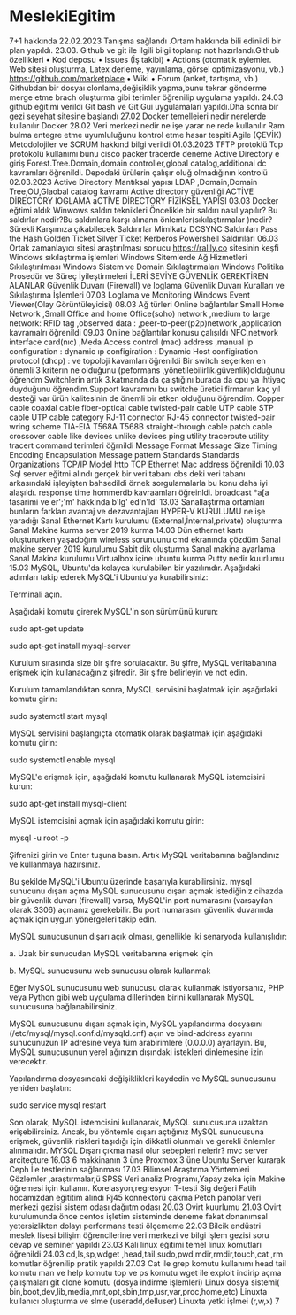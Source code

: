 # MeslekiEgitim
7+1 hakkında 
22.02.2023
Tanışma sağlandı .Ortam hakkında bili edinildi bir plan yapıldı.
23.03.
Github ve git ile ilgili bilgi toplanıp not hazırlandı.Github özellikleri
    • Kod deposu
    • Issues (İş takibi)
    • Actions (otomatik eylemler. Web sitesi oluşturma, Latex derleme, yayınlama, görsel optimizasyonu, vb.) https://github.com/marketplace
    • Wiki
    • Forum (anket, tartışma, vb.)
  Githubdan bir dosyaı clonlama,değişiklik yapma,bunu tekrar gönderme merge etme brach oluşturma gibi terimler öğrenilip uygulama yapıldı.
24.03
github eğitimi verildi Git bash ve Git Gui uygulamaları yapıldı.Dha sonra bir gezi seyehat sitesine başlandı
27.02
Docker temelleieri nedir nerelerde kullanılır Docker
28.02
Veri merkezi nedir
ne işe yarar ne rede kullanılır
Ram bulma entegre etme uyumluluğunu kontrol etme hasar tespiti
Agile (ÇEVİK) Metodolojiler ve SCRUM hakkınd bilgi verildi
01.03.2023
TFTP protoklü Tcp protokolü kullanımı bunu cisco packer tracerde deneme
Active Directory e giriş
Forest.Tree.Domain,domain controller,global catalog,additional dc kavramları öğrenildi.
Depodaki ürülerin çalışır oluğ olmadığının kontrolü
02.03.2023
Active Directory Mantıksal yapısı LDAP ,Domain,Domain Tree,OU,Glaobal catalog kavramı
Active directory güvenliği ACTİVE DİRECTORY lOGLAMA 
aCTİVE DİRECTORY FİZİKSEL YAPISI 
03.03
Docker eğtimi aldık
Winwows saldırı teknikleri 
Öncelikle bir saldırı nasıl yapılır? Bu saldırlar nedir?Bu saldırılara karşı alınann önlemler(sıkılaştırmalar )nedir?
Sürekli Karşımıza çıkabilecek Saldırırlar
Mimikatz
DCSYNC Saldırıları
Pass the Hash
Golden Ticket 
Silver Ticket
Kerberos
Powershell Saldırıları
06.03
Ortak zamanlayıcı sitesi araştırılması sonucu https://rallly.co sitesinin keşfi
Windows sıkılaştırma işlemleri
Windows Sitemlerde Ağ Hizmetleri Sıkılaştırılması 
Windows Sistem ve Domain Sıkılaştırmaları 
Windows Politika Prosedür ve Süreç İyileştirmeleri
İLERİ SEVİYE GÜVENLİK GEREKTİREN ALANLAR
Güvenlik Duvarı (Firewall) ve loglama 
Güvenlik Duvarı Kuralları ve Sıkılaştırma İşlemleri
07.03
Loglama ve Monitoring 
Windows Event Viewer(Olay Görüntüleyicisi)
08.03
Ağ türleri
Online bağlantılar
Small Home Network ,Small Office and home Office(soho) network ,medium to large network: RFID tag  ,observed data : ,peer-to-peer(p2p)network ,application kavramalrı öğrenildi
09.03
Online bağlantılar  konusu çalışıldı
NFC,network interface card(nıc) ,Meda Access control (mac) address ,manual Ip configuration : dynamic ıp configiration : Dynamic Host configiration protocol (dhcp) : ve topoloji kavamları öğrenildi
Bir switch seçerken en önemli 3 kriterın ne olduğunu (peformans ,yönetilebilirlik.güvenlik)olduğunu öğrendm Switchlerin artık 3.katmanda da çaıştığını burada da cpu ya ihtiyaç duyduğunu öğrendim.Support kavramını bu switche üretici firmanın kaç yıl desteği var ürün kalitesinin de önemli bir etken olduğunu öğrendim.
Copper cable
coaxial cable
fiber-optical cable
twisted-pair cable
UTP cable
STP cable
UTP cable category 
RJ-11 connector
RJ-45 connector
twisted-pair wring scheme
TIA-EIA
T568A
T568B
straight-through cable
patch cable
crossover cable
like devices
unlike devices
ping utility
traceroute utility
tracert command
 terimleri  öğrnildi 
 Message Format
Message Size
Timing
Encoding
Encapsulation
Message pattern
Standards
Standards Organizations
TCP/IP Model
http
TCP
Ethernet
Mac address
öğrenildi
10.03 
Sql server eğitmi alındı gerçek bir veri tabanı obs deki veri tabanı arkasındaki işleyişten bahsedildi örnek sorgulamalarla bu konu daha iyi alaşıldı.
response time hommerdb kavraamları öğreinldi.
broadcast *a[a tasarimi ve er';'m' hakkinda b'lg' ed'n'ld'
13.03
Sanallaştırma ortamları bunların farkları avantaj ve dezavantajları 
HYPER-V KURULUMU ne işe yaradığı
Sanal Ethernet Kartı kurulumu (External,İnternal,private) oluşturma
Sanal Makine kurma server 2019 kurma
14.03
Dün ethernet kartı oluştururken yaşadoğım wireless sorunuunu cmd ekranında çözdüm
Sanal makine server 2019 kurulumu 
Sabit dik oluşturma
Sanal  makina ayarlama
Sanal Makina kurulumu Virtualbox içine ubuntu kurma 
Putty nedir kuurlumu 
15.03
MySQL, Ubuntu'da kolayca kurulabilen bir yazılımdır. Aşağıdaki adımları takip ederek MySQL'i Ubuntu'ya kurabilirsiniz:

Terminali açın.

Aşağıdaki komutu girerek MySQL'in son sürümünü kurun:

sudo apt-get update

sudo apt-get install mysql-server

Kurulum sırasında size bir şifre sorulacaktır. Bu şifre, MySQL veritabanına erişmek için kullanacağınız şifredir. Bir şifre belirleyin ve not edin.

Kurulum tamamlandıktan sonra, MySQL servisini başlatmak için aşağıdaki komutu girin:

sudo systemctl start mysql

MySQL servisini başlangıçta otomatik olarak başlatmak için aşağıdaki komutu girin:

sudo systemctl enable mysql

MySQL'e erişmek için, aşağıdaki komutu kullanarak MySQL istemcisini kurun:

sudo apt-get install mysql-client

MySQL istemcisini açmak için aşağıdaki komutu girin:

mysql -u root -p

Şifrenizi girin ve Enter tuşuna basın. Artık MySQL veritabanına bağlandınız ve kullanmaya hazırsınız.

Bu şekilde MySQL'i Ubuntu üzerinde başarıyla kurabilirsiniz.
mysql sunucunu dışarı açma
MySQL sunucusunu dışarı açmak istediğiniz cihazda bir güvenlik duvarı (firewall) varsa, MySQL'in port numarasını (varsayılan olarak 3306) açmanız gerekebilir. Bu port numarasını güvenlik duvarında açmak için uygun yönergeleri takip edin.

MySQL sunucusunun dışarı açık olması, genellikle iki senaryoda kullanışlıdır:

a. Uzak bir sunucudan MySQL veritabanına erişmek için

b. MySQL sunucusunu web sunucusu olarak kullanmak

Eğer MySQL sunucusunu web sunucusu olarak kullanmak istiyorsanız, PHP veya Python gibi web uygulama dillerinden birini kullanarak MySQL sunucusuna bağlanabilirsiniz.

MySQL sunucusunu dışarı açmak için, MySQL yapılandırma dosyasını (/etc/mysql/mysql.conf.d/mysqld.cnf) açın ve bind-address ayarını sunucunuzun IP adresine veya tüm arabirimlere (0.0.0.0) ayarlayın. Bu, MySQL sunucusunun yerel ağınızın dışındaki istekleri dinlemesine izin verecektir.

Yapılandırma dosyasındaki değişiklikleri kaydedin ve MySQL sunucusunu yeniden başlatın:

sudo service mysql restart

Son olarak, MySQL istemcisini kullanarak, MySQL sunucusuna uzaktan erişebilirsiniz. Ancak, bu yöntemle dışarı açtığınız MySQL sunucusuna erişmek, güvenlik riskleri taşıdığı için dikkatli olunmalı ve gerekli önlemler alınmalıdır.
MYSQL Dışarı çıkma nasıl olur sebepleri nelerir?
mvc server arcitecture 
16.03
6 makkinanın 3 üne Proxmox 3 üne Ubuntu Server kurarak Ceph İle testlerinin sağlanması
17.03
Bilimsel Araştırma Yöntemleri
Gözlemler ,araştırmalar,ü
SPSS 
Veri analiz Programı,Yapay zeka için Makine öğremesi için kullanıır.
Korelasyon,regresyon T-testi Sig değeri Fatih hocamızdan eğititim alındı
Rj45 konnektörü çakma 
Petch panolar 
veri merkezi gezisi
sistem odası dağııtm odası 
20.03
Ovirt kuurlumu
21.03
Ovirt kurulumunda önce centos işletim sisteminde deneme fakat donanımsal yetersizlikten dolayı performans testi ölçememe
22.03
Bilcik endüstri meslek lisesi bilişim öğrencilerine veri merkezi ve bilgi işlem gezisi soru cevap ve seminer yapıldı
23.03
Kali linux eğitimi temel linux komutları öğrenildi
24.03
cd,ls,sp,wdget ,head,tail,sudo,pwd,mdir,rmdir,touch,cat ,rm komutlar öğrenilip pratik yapıldı
27.03
Cat ile grep komutu kullanımı
head tail komutu
man ve help komutu
top ve ps komutu
wget ile exploit indirip açma çalışmaları
git clone komutu (dosya indirme işlemleri)
Linux dosya sistemi( bin,boot,dev,lib,media,mnt,opt,sbin,tmp,usr,var,proc,home,etc)
Linuxta kullanıcı oluşturma ve slme (useradd,delluser)
Linuxta yetki işlmei (r,w,x) 7
